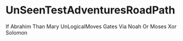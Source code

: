 # UnSeenTestAdventuresRoadPath
If Abrahim Than Mary UnLogicalMoves Gates Via Noah Or Moses Xor Solomon
